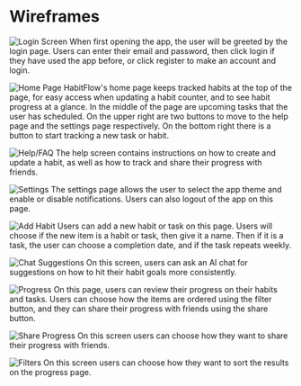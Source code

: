 # Wireframes

![Login Screen](frames/LoginRegister%20Screen.png)
When first opening the app, the user will be greeted by the login page.  Users can enter their email and password, then click login if they have used the app before, or click register to make an account and login.

![Home Page](frames/Home%20Page.png)
HabitFlow's home page keeps tracked habits at the top of the page, for easy access when updating a habit counter, and to see habit progress at a glance.  In the middle of the page are upcoming tasks that the user has scheduled.  On the upper right are two buttons to move to the help page and the settings page respectively.  On the bottom right there is a button to start tracking a new task or habit.

![Help/FAQ](frames/FAQ.png)
The help screen contains instructions on how to create and update a habit, as well as how to track and share their progress with friends.

![Settings](frames/Settings.png)
The settings page allows the user to select the app theme and enable or disable notifications.  Users can also logout of the app on this page.

![Add Habit](frames/AddHabit.png)
Users can add a new habit or task on this page.  Users will choose if the new item is a habit or task, then give it a name.  Then if it is a task, the user can choose a completion date, and if the task repeats weekly.

![Chat Suggestions](frames/Chat_Suggestions.png)
On this screen, users can ask an AI chat for suggestions on how to hit their habit goals more consistently.

![Progress](frames/Progress.png)
On this page, users can review their progress on their habits and tasks.  Users can choose how the items are ordered using the filter button, and they can share their progress with friends using the share button.

![Share Progress](frames/Share%20Progress.png)
On this screen users can choose how they want to share their progress with friends.

![Filters](frames/Filters.png)
On this screen users can choose how they want to sort the results on the progress page. 